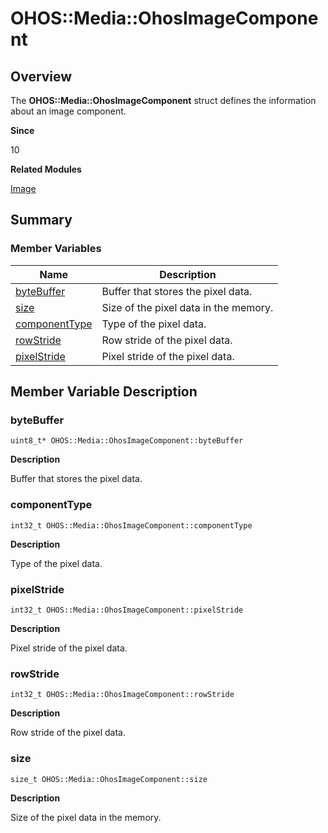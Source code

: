 # OHOS::Media::OhosImageComponent


## Overview

The **OHOS::Media::OhosImageComponent** struct defines the information about an image component.

**Since**

10

**Related Modules**

[Image](image.md)


## Summary


### Member Variables

| Name| Description| 
| -------- | -------- |
| [byteBuffer](#bytebuffer) | Buffer that stores the pixel data.| 
| [size](#size) | Size of the pixel data in the memory.| 
| [componentType](#componenttype) | Type of the pixel data.| 
| [rowStride](#rowstride) | Row stride of the pixel data.| 
| [pixelStride](#pixelstride) | Pixel stride of the pixel data.| 


## Member Variable Description


### byteBuffer

```
uint8_t* OHOS::Media::OhosImageComponent::byteBuffer
```

**Description**

Buffer that stores the pixel data.


### componentType

```
int32_t OHOS::Media::OhosImageComponent::componentType
```

**Description**

Type of the pixel data.


### pixelStride

```
int32_t OHOS::Media::OhosImageComponent::pixelStride
```

**Description**

Pixel stride of the pixel data.


### rowStride

```
int32_t OHOS::Media::OhosImageComponent::rowStride
```

**Description**

Row stride of the pixel data.


### size

```
size_t OHOS::Media::OhosImageComponent::size
```

**Description**

Size of the pixel data in the memory.
